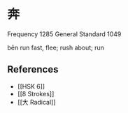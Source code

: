 # 奔
Frequency 1285
General Standard 1049

bēn
run fast, flee; rush about; run

## References
- [[HSK 6]]
- [[8 Strokes]]
- [[大 Radical]]